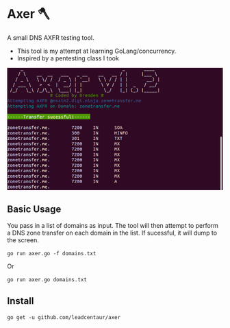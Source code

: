 # Axer 🪓 
A small DNS AXFR testing tool.
* This tool is my attempt at learning GoLang/concurrency.
* Inspired by a pentesting class I took

<p align="center">
  <img src="https://github.com/leadcentaur/axer/blob/5c1bd7dc3e19d2f5d84bb8f1d605a420df58bc70/banner.png">
</p>

## Basic Usage
You pass in a list of domains as input. The tool will then attempt to perform a DNS zone transfer on each domain in the list.
If sucessful, it will dump to the screen.


```shell
go run axer.go -f domains.txt
```

Or

```shell
go run axer.go domains.txt
```
## Install

```shell
go get -u github.com/leadcentaur/axer
```

